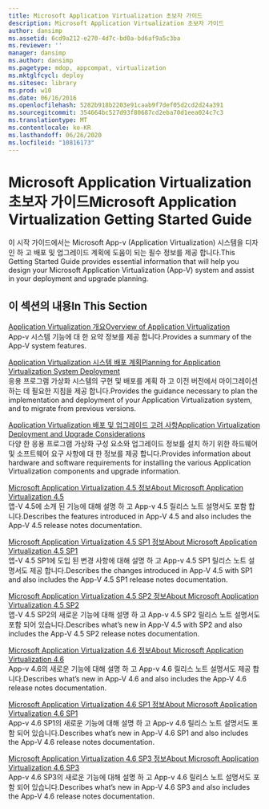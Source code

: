 ```yaml
---
title: Microsoft Application Virtualization 초보자 가이드
description: Microsoft Application Virtualization 초보자 가이드
author: dansimp
ms.assetid: 6cd9a212-e270-4d7c-bd0a-bd6af9a5c3ba
ms.reviewer: ''
manager: dansimp
ms.author: dansimp
ms.pagetype: mdop, appcompat, virtualization
ms.mktglfcycl: deploy
ms.sitesec: library
ms.prod: w10
ms.date: 06/16/2016
ms.openlocfilehash: 5282b918b2203e91caab9f7def05d2cd2d24a391
ms.sourcegitcommit: 354664bc527d93f80687cd2eba70d1eea024c7c3
ms.translationtype: MT
ms.contentlocale: ko-KR
ms.lasthandoff: 06/26/2020
ms.locfileid: "10816173"
---
```

# <span data-ttu-id="d19f3-103">Microsoft Application Virtualization 초보자 가이드</span><span class="sxs-lookup"><span data-stu-id="d19f3-103">Microsoft Application Virtualization Getting Started Guide</span></span>


<span data-ttu-id="d19f3-104">이 시작 가이드에서는 Microsoft App-v (Application Virtualization) 시스템을 디자인 하 고 배포 및 업그레이드 계획에 도움이 되는 필수 정보를 제공 합니다.</span><span class="sxs-lookup"><span data-stu-id="d19f3-104">This Getting Started Guide provides essential information that will help you design your Microsoft Application Virtualization (App-V) system and assist in your deployment and upgrade planning.</span></span>

## <span data-ttu-id="d19f3-105">이 섹션의 내용</span><span class="sxs-lookup"><span data-stu-id="d19f3-105">In This Section</span></span>


<a href="" id="overview-of-application-virtualization"></a>[<span data-ttu-id="d19f3-106">Application Virtualization 개요</span><span class="sxs-lookup"><span data-stu-id="d19f3-106">Overview of Application Virtualization</span></span>](overview-of-application-virtualization.md)  
<span data-ttu-id="d19f3-107">App-v 시스템 기능에 대 한 요약 정보를 제공 합니다.</span><span class="sxs-lookup"><span data-stu-id="d19f3-107">Provides a summary of the App-V system features.</span></span>

<a href="" id="planning-for-application-virtualization-system-deployment"></a>[<span data-ttu-id="d19f3-108">Application Virtualization 시스템 배포 계획</span><span class="sxs-lookup"><span data-stu-id="d19f3-108">Planning for Application Virtualization System Deployment</span></span>](planning-for-application-virtualization-system-deployment.md)  
<span data-ttu-id="d19f3-109">응용 프로그램 가상화 시스템의 구현 및 배포를 계획 하 고 이전 버전에서 마이그레이션하는 데 필요한 지침을 제공 합니다.</span><span class="sxs-lookup"><span data-stu-id="d19f3-109">Provides the guidance necessary to plan the implementation and deployment of your Application Virtualization system, and to migrate from previous versions.</span></span>

<a href="" id="application-virtualization-deployment-and-upgrade-considerations"></a>[<span data-ttu-id="d19f3-110">Application Virtualization 배포 및 업그레이드 고려 사항</span><span class="sxs-lookup"><span data-stu-id="d19f3-110">Application Virtualization Deployment and Upgrade Considerations</span></span>](application-virtualization-deployment-and-upgrade-considerations-copy.md)  
<span data-ttu-id="d19f3-111">다양 한 응용 프로그램 가상화 구성 요소와 업그레이드 정보를 설치 하기 위한 하드웨어 및 소프트웨어 요구 사항에 대 한 정보를 제공 합니다.</span><span class="sxs-lookup"><span data-stu-id="d19f3-111">Provides information about hardware and software requirements for installing the various Application Virtualization components and upgrade information.</span></span>

<a href="" id="about-microsoft-application-virtualization-4-5"></a>[<span data-ttu-id="d19f3-112">Microsoft Application Virtualization 4.5 정보</span><span class="sxs-lookup"><span data-stu-id="d19f3-112">About Microsoft Application Virtualization 4.5</span></span>](about-microsoft-application-virtualization-45.md)  
<span data-ttu-id="d19f3-113">앱-V 4.5에 소개 된 기능에 대해 설명 하 고 App-v 4.5 릴리스 노트 설명서도 포함 합니다.</span><span class="sxs-lookup"><span data-stu-id="d19f3-113">Describes the features introduced in App-V 4.5 and also includes the App-V 4.5 release notes documentation.</span></span>

<a href="" id="about-microsoft-application-virtualization-4-5-sp1"></a>[<span data-ttu-id="d19f3-114">Microsoft Application Virtualization 4.5 SP1 정보</span><span class="sxs-lookup"><span data-stu-id="d19f3-114">About Microsoft Application Virtualization 4.5 SP1</span></span>](about-microsoft-application-virtualization-45-sp1.md)  
<span data-ttu-id="d19f3-115">앱-V 4.5 SP1에 도입 된 변경 사항에 대해 설명 하 고 App-v 4.5 SP1 릴리스 노트 설명서도 제공 합니다.</span><span class="sxs-lookup"><span data-stu-id="d19f3-115">Describes the changes introduced in App-V 4.5 with SP1 and also includes the App-V 4.5 SP1 release notes documentation.</span></span>

<a href="" id="about-microsoft-application-virtualization-4-5-sp2"></a>[<span data-ttu-id="d19f3-116">Microsoft Application Virtualization 4.5 SP2 정보</span><span class="sxs-lookup"><span data-stu-id="d19f3-116">About Microsoft Application Virtualization 4.5 SP2</span></span>](about-microsoft-application-virtualization-45-sp2.md)  
<span data-ttu-id="d19f3-117">앱-V 4.5 SP2의 새로운 기능에 대해 설명 하 고 App-v 4.5 SP2 릴리스 노트 설명서도 포함 되어 있습니다.</span><span class="sxs-lookup"><span data-stu-id="d19f3-117">Describes what’s new in App-V 4.5 with SP2 and also includes the App-V 4.5 SP2 release notes documentation.</span></span>

<a href="" id="about-microsoft-application-virtualization-4-6"></a>[<span data-ttu-id="d19f3-118">Microsoft Application Virtualization 4.6 정보</span><span class="sxs-lookup"><span data-stu-id="d19f3-118">About Microsoft Application Virtualization 4.6</span></span>](about-microsoft-application-virtualization-46.md)  
<span data-ttu-id="d19f3-119">App-v 4.6의 새로운 기능에 대해 설명 하 고 App-v 4.6 릴리스 노트 설명서도 제공 합니다.</span><span class="sxs-lookup"><span data-stu-id="d19f3-119">Describes what’s new in App-V 4.6 and also includes the App-V 4.6 release notes documentation.</span></span>

<a href="" id="about-microsoft-application-virtualization-4-6-sp1"></a>[<span data-ttu-id="d19f3-120">Microsoft Application Virtualization 4.6 SP1 정보</span><span class="sxs-lookup"><span data-stu-id="d19f3-120">About Microsoft Application Virtualization 4.6 SP1</span></span>](about-microsoft-application-virtualization-46-sp1.md)  
<span data-ttu-id="d19f3-121">App-v 4.6 SP1의 새로운 기능에 대해 설명 하 고 App-v 4.6 릴리스 노트 설명서도 포함 되어 있습니다.</span><span class="sxs-lookup"><span data-stu-id="d19f3-121">Describes what’s new in App-V 4.6 SP1 and also includes the App-V 4.6 release notes documentation.</span></span>

<a href="" id="about-microsoft-application-virtualization-4-6-sp3"></a>[<span data-ttu-id="d19f3-122">Microsoft Application Virtualization 4.6 SP3 정보</span><span class="sxs-lookup"><span data-stu-id="d19f3-122">About Microsoft Application Virtualization 4.6 SP3</span></span>](about-microsoft-application-virtualization-46-sp3.md)  
<span data-ttu-id="d19f3-123">App-v 4.6 SP3의 새로운 기능에 대해 설명 하 고 App-v 4.6 릴리스 노트 설명서도 포함 되어 있습니다.</span><span class="sxs-lookup"><span data-stu-id="d19f3-123">Describes what’s new in App-V 4.6 SP3 and also includes the App-V 4.6 release notes documentation.</span></span>

 

 






